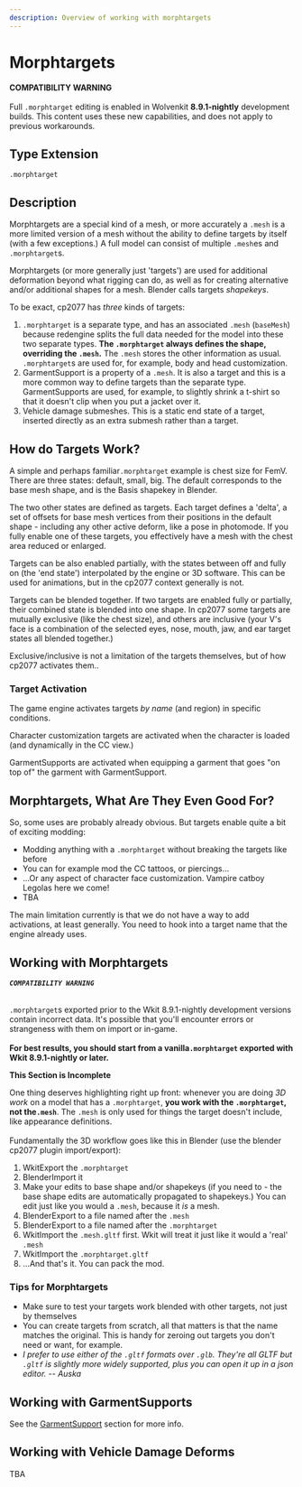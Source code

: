 ```yaml
---
description: Overview of working with morphtargets
---
```


# Morphtargets


**COMPATIBILITY WARNING**\
\
Full `.morphtarget` editing is enabled in Wolvenkit **8.9.1-nightly** development builds. This content uses these new capabilities, and does not apply to previous workarounds.


## Type Extension

`.morphtarget`

## Description

Morphtargets are a special kind of a mesh, or more accurately a `.mesh` is a more limited version of a mesh without the ability to define targets by itself (with a few exceptions.) A full model can consist of multiple `.mesh`es and `.morphtarget`s.

Morphtargets (or more generally just 'targets') are used for additional deformation beyond what rigging can do, as well as for creating alternative and/or additional shapes for a mesh. Blender calls targets _shapekeys_.

To be exact, cp2077 has _three_ kinds of targets:

1. `.morphtarget` is a separate type, and has an associated `.mesh` (`baseMesh`) because redengine splits the full data needed for the model into these two separate types.  **The `.morphtarget` always defines the shape, overriding the `.mesh`.** The `.mesh` stores the other information as usual. `.morphtarget`s are used for, for example, body and head customization.
2. GarmentSupport is a property of a `.mesh`. It is also a target and this is a more common way to define targets than the separate  type. GarmentSupports are used, for example, to slightly shrink a t-shirt so that it doesn't clip when you put a jacket over it.
3. Vehicle damage submeshes. This is a static end state of a target, inserted directly as an extra submesh rather than a target.

## How do Targets Work?

A simple and perhaps familiar`.morphtarget` example is chest size for FemV. There are three states: default, small, big. The default corresponds to the base mesh shape, and is the Basis shapekey in Blender.

The two other states are defined as targets. Each target defines a 'delta', a set of offsets for base mesh vertices from their positions in the default shape - including any other active deform, like a pose in photomode. If you fully enable one of these targets, you effectively have a mesh with the chest area reduced or enlarged.

Targets can be also enabled partially, with the states between off and fully on (the 'end state') interpolated by the engine or 3D software. This can be used for animations, but in the cp2077 context generally is not.

Targets can be blended together. If two targets are enabled fully or partially, their combined state is blended into one shape. In cp2077 some targets are mutually exclusive (like the chest size), and others are inclusive (your V's face is a combination of the selected eyes, nose, mouth, jaw, and ear target states all blended together.)

Exclusive/inclusive is not a limitation of the targets themselves, but of how cp2077 activates them..

### Target Activation

The game engine activates targets _by name_ (and region) in specific conditions.

Character customization targets are activated when the character is loaded (and dynamically in the CC view.)

GarmentSupports are activated when equipping a garment that goes "on top of" the garment with GarmentSupport.&#x20;

## Morphtargets, What Are They Even Good For?

So, some uses are probably already obvious. But targets enable quite a bit of exciting modding:

* Modding anything with a `.morphtarget` without breaking the targets like before
* You can for example mod the CC tattoos, or piercings...
* ...Or any aspect of character face customization. Vampire catboy Legolas here we come!
* TBA


The main limitation currently is that we do not have a way to add activations, at least generally. You need to hook into a target name that the engine already uses.


## Working with Morphtargets


_**`COMPATIBILITY WARNING`**_

\
`.morphtarget`s exported prior to the Wkit 8.9.1-nightly development versions contain incorrect data. It's possible that you'll encounter errors or strangeness with them on import or in-game.\
\
**For best results, you should start from a vanilla`.morphtarget` exported with Wkit 8.9.1-nightly or later.**



**This Section is Incomplete**


One thing deserves highlighting right up front: whenever you are doing _3D work_ on a model that has a  `.morphtarget`, **you work with the `.morphtarget`, not the`.mesh`**. The `.mesh` is only used for things the target doesn't include, like appearance definitions.\
\
Fundamentally the 3D workflow goes like this in Blender (use the blender cp2077 plugin import/export):

1. WkitExport the `.morphtarget`
2. BlenderImport it
3. Make your edits to base shape and/or shapekeys (if you need to - the base shape edits are automatically propagated to shapekeys.) You can edit just like you would a `.mesh`, because it _is_ a mesh.
4. BlenderExport to a file named after the `.mesh`
5. BlenderExport to a file named after the  `.morphtarget`
6. WkitImport the `.mesh.gltf` first. Wkit will treat it just like it would a 'real' `.mesh`
7. WkitImport the `.morphtarget.gltf`
8. ...And that's it. You can pack the mod.

### Tips for Morphtargets

* Make sure to test your targets work blended with other targets, not just by themselves
* You can create targets from scratch, all that matters is that the name matches the original. This is handy for zeroing out targets you don't need or want, for example.
* _I prefer to use either of the `.gltf` formats over `.glb`. They're all GLTF but `.gltf` is slightly more widely supported, plus you can open it up in a json editor. -- Auska_&#x20;



## Working with GarmentSupports

See the [GarmentSupport](garment-support-how-does-it-work.md) section for more info.

## Working with Vehicle Damage Deforms

TBA
